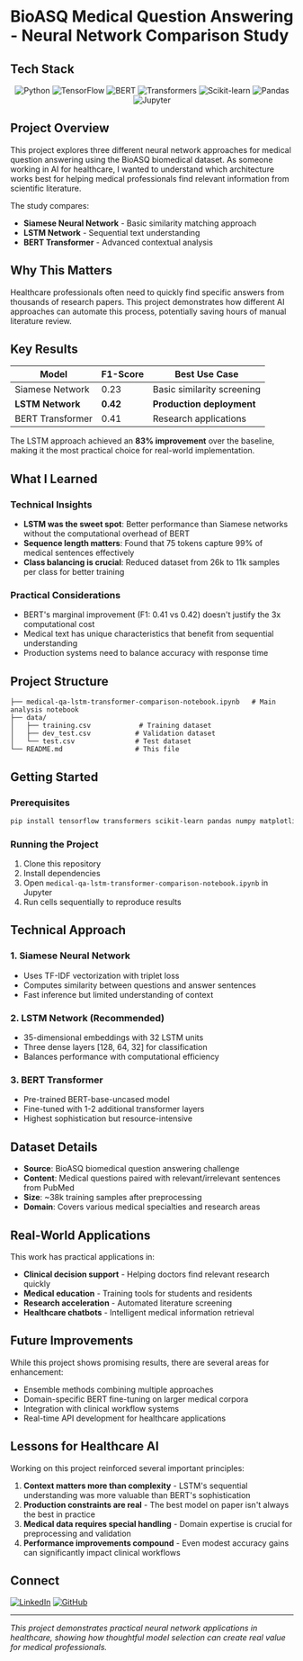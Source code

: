 # BioASQ Medical Question Answering - Neural Network Comparison Study

## Tech Stack

<p align="center">
  <img src="https://img.shields.io/badge/Python-3776AB?style=for-the-badge&logo=python&logoColor=white" alt="Python"/>
  <img src="https://img.shields.io/badge/TensorFlow-FF6F00?style=for-the-badge&logo=tensorflow&logoColor=white" alt="TensorFlow"/>
  <img src="https://img.shields.io/badge/BERT-FF6F00?style=for-the-badge&logo=google&logoColor=white" alt="BERT"/>
  <img src="https://img.shields.io/badge/Transformers-FF6F00?style=for-the-badge&logo=huggingface&logoColor=white" alt="Transformers"/>
  <img src="https://img.shields.io/badge/Scikit--learn-F7931E?style=for-the-badge&logo=scikit-learn&logoColor=white" alt="Scikit-learn"/>
  <img src="https://img.shields.io/badge/Pandas-150458?style=for-the-badge&logo=pandas&logoColor=white" alt="Pandas"/>
  <img src="https://img.shields.io/badge/Jupyter-F37626?style=for-the-badge&logo=jupyter&logoColor=white" alt="Jupyter"/>
</p>

## Project Overview

This project explores three different neural network approaches for medical question answering using the BioASQ biomedical dataset. As someone working in AI for healthcare, I wanted to understand which architecture works best for helping medical professionals find relevant information from scientific literature.

The study compares:
- **Siamese Neural Network** - Basic similarity matching approach
- **LSTM Network** - Sequential text understanding 
- **BERT Transformer** - Advanced contextual analysis

## Why This Matters

Healthcare professionals often need to quickly find specific answers from thousands of research papers. This project demonstrates how different AI approaches can automate this process, potentially saving hours of manual literature review.

## Key Results

| Model | F1-Score | Best Use Case |
|-------|----------|---------------|
| Siamese Network | 0.23 | Basic similarity screening |
| **LSTM Network** | **0.42** | **Production deployment** |
| BERT Transformer | 0.41 | Research applications |

The LSTM approach achieved an **83% improvement** over the baseline, making it the most practical choice for real-world implementation.

## What I Learned

### Technical Insights
- **LSTM was the sweet spot**: Better performance than Siamese networks without the computational overhead of BERT
- **Sequence length matters**: Found that 75 tokens capture 99% of medical sentences effectively
- **Class balancing is crucial**: Reduced dataset from 26k to 11k samples per class for better training

### Practical Considerations
- BERT's marginal improvement (F1: 0.41 vs 0.42) doesn't justify the 3x computational cost
- Medical text has unique characteristics that benefit from sequential understanding
- Production systems need to balance accuracy with response time

## Project Structure

```
├── medical-qa-lstm-transformer-comparison-notebook.ipynb   # Main analysis notebook
├── data/
│   ├── training.csv            # Training dataset
│   ├── dev_test.csv           # Validation dataset
│   └── test.csv               # Test dataset
└── README.md                  # This file
```

## Getting Started

### Prerequisites
```bash
pip install tensorflow transformers scikit-learn pandas numpy matplotlib jupyter
```

### Running the Project
1. Clone this repository
2. Install dependencies
3. Open `medical-qa-lstm-transformer-comparison-notebook.ipynb` in Jupyter
4. Run cells sequentially to reproduce results

## Technical Approach

### 1. Siamese Neural Network
- Uses TF-IDF vectorization with triplet loss
- Computes similarity between questions and answer sentences
- Fast inference but limited understanding of context

### 2. LSTM Network (Recommended)
- 35-dimensional embeddings with 32 LSTM units
- Three dense layers [128, 64, 32] for classification
- Balances performance with computational efficiency

### 3. BERT Transformer
- Pre-trained BERT-base-uncased model
- Fine-tuned with 1-2 additional transformer layers
- Highest sophistication but resource-intensive

## Dataset Details

- **Source**: BioASQ biomedical question answering challenge
- **Content**: Medical questions paired with relevant/irrelevant sentences from PubMed
- **Size**: ~38k training samples after preprocessing
- **Domain**: Covers various medical specialties and research areas

## Real-World Applications

This work has practical applications in:
- **Clinical decision support** - Helping doctors find relevant research quickly
- **Medical education** - Training tools for students and residents  
- **Research acceleration** - Automated literature screening
- **Healthcare chatbots** - Intelligent medical information retrieval

## Future Improvements

While this project shows promising results, there are several areas for enhancement:
- Ensemble methods combining multiple approaches
- Domain-specific BERT fine-tuning on larger medical corpora
- Integration with clinical workflow systems
- Real-time API development for healthcare applications

## Lessons for Healthcare AI

Working on this project reinforced several important principles:
1. **Context matters more than complexity** - LSTM's sequential understanding was more valuable than BERT's sophistication
2. **Production constraints are real** - The best model on paper isn't always the best in practice
3. **Medical data requires special handling** - Domain expertise is crucial for preprocessing and validation
4. **Performance improvements compound** - Even modest accuracy gains can significantly impact clinical workflows

## Connect
[![LinkedIn](https://img.shields.io/badge/LinkedIn-Connect-blue.svg)](https://linkedin.com/in/gishor-thavakumar)
[![GitHub](https://img.shields.io/badge/GitHub-Follow-black.svg)](https://github.com/tgishor)

---

*This project demonstrates practical neural network applications in healthcare, showing how thoughtful model selection can create real value for medical professionals.*
